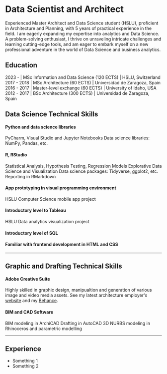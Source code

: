 # Data Scientist and Architect

Experienced Master Architect and Data Science student (HSLU), proficient in Architecture and Planning, with 5 years of practical experience in the field. I am eagerly expanding my expertise into analytics and Data Science. A problem-solving enthusiast, I thrive on unraveling intricate challenges and learning cutting-edge tools, and am eager to embark myself on a new professional adventure in the world of Data Science and business analytics.

## Education

2023 -  | MSc Information and Data Science (120 ECTS) | HSLU, Switzerland			       		
2017 - 2018  | MSc Architecture (60 ECTS)	| Universidad de Zaragoza, Spain
2016 - 2017 | Master-level exchange (60 ECTS)    | University of Idaho, USA 	
2012 - 2017 | BSc Architecture (300 ECTS)        | Universidad de Zaragoza, Spain

## Data Science Technical Skills

#### Python and data science libraries
PyCharm, Visual Studio and Jupyter Notebooks
Data science libraries: NumPy, Pandas, etc.

#### R, RStudio
Statistical Analysis, Hypothesis Testing, Regression Models
Explorative Data Science and Visualization
Data science packages: Tidyverse, ggplot2, etc.
Reporting in RMarkdown
      
#### App prototyping in visual programming environment
HSLU Computer Science mobile app project
      
#### Introductory level to Tableau
HSLU Data analytics visualization project

#### Introductory level of SQL
  
#### Familiar with frontend development in HTML and CSS

***

## Graphic and Drafting Technical Skills

#### Adobe Creative Suite
Highly skilled in graphic design, manipualtion and generation of various image and video media assets. See my latest architecture employer's [website](https://www.scopearch.ch/) and my [Behance](https://www.scopearch.ch/).
      
#### BIM and CAD Software
BIM modeling in ArchiCAD
Drafting in AutoCAD
3D NURBS modeling in Rhinoceros and parametric modelling

***

## Experience

- Something 1
- Something 2
